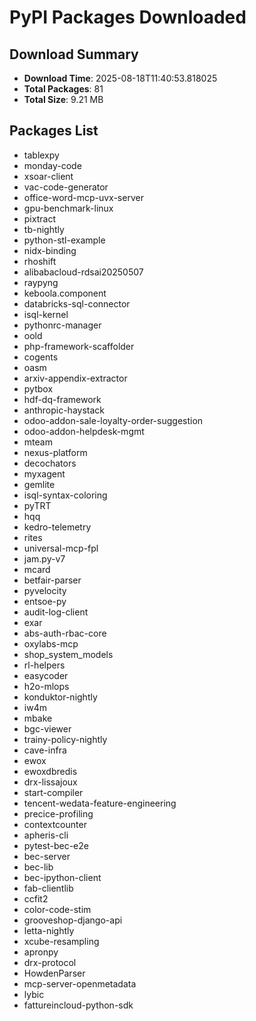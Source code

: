 # PyPI Packages Downloaded

## Download Summary
- **Download Time**: 2025-08-18T11:40:53.818025
- **Total Packages**: 81
- **Total Size**: 9.21 MB

## Packages List
- tablexpy
- monday-code
- xsoar-client
- vac-code-generator
- office-word-mcp-uvx-server
- gpu-benchmark-linux
- pixtract
- tb-nightly
- python-stl-example
- nidx-binding
- rhoshift
- alibabacloud-rdsai20250507
- raypyng
- keboola.component
- databricks-sql-connector
- isql-kernel
- pythonrc-manager
- oold
- php-framework-scaffolder
- cogents
- oasm
- arxiv-appendix-extractor
- pytbox
- hdf-dq-framework
- anthropic-haystack
- odoo-addon-sale-loyalty-order-suggestion
- odoo-addon-helpdesk-mgmt
- mteam
- nexus-platform
- decochators
- myxagent
- gemlite
- isql-syntax-coloring
- pyTRT
- hqq
- kedro-telemetry
- rites
- universal-mcp-fpl
- jam.py-v7
- mcard
- betfair-parser
- pyvelocity
- entsoe-py
- audit-log-client
- exar
- abs-auth-rbac-core
- oxylabs-mcp
- shop_system_models
- rl-helpers
- easycoder
- h2o-mlops
- konduktor-nightly
- iw4m
- mbake
- bgc-viewer
- trainy-policy-nightly
- cave-infra
- ewox
- ewoxdbredis
- drx-lissajoux
- start-compiler
- tencent-wedata-feature-engineering
- precice-profiling
- contextcounter
- apheris-cli
- pytest-bec-e2e
- bec-server
- bec-lib
- bec-ipython-client
- fab-clientlib
- ccfit2
- color-code-stim
- grooveshop-django-api
- letta-nightly
- xcube-resampling
- apronpy
- drx-protocol
- HowdenParser
- mcp-server-openmetadata
- lybic
- fattureincloud-python-sdk
